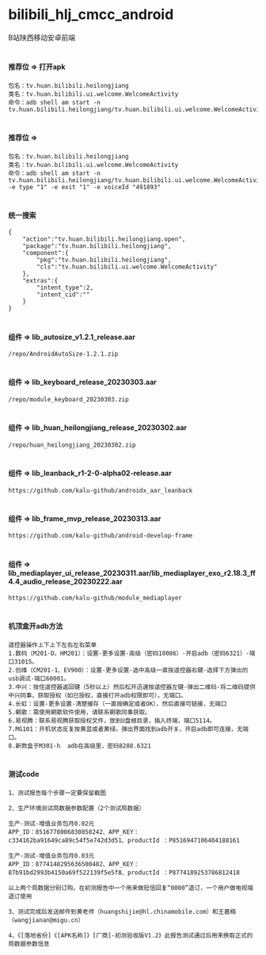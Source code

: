 # bilibili_hlj_cmcc_android

B站陕西移动安卓前端

#
#### 推荐位 => 打开apk
```
包名：tv.huan.bilibili.heilongjiang
类名：tv.huan.bilibili.ui.welcome.WelcomeActivity
命令：adb shell am start -n tv.huan.bilibili.heilongjiang/tv.huan.bilibili.ui.welcome.WelcomeActivity
```

#
#### 推荐位 =>
```
包名：tv.huan.bilibili.heilongjiang
类名：tv.huan.bilibili.ui.welcome.WelcomeActivity
命令：adb shell am start -n tv.huan.bilibili.heilongjiang/tv.huan.bilibili.ui.welcome.WelcomeActivity -e type "1" -e exit "1" -e voiceId "491893"
```

#
#### 统一搜索
```
{
    "action":"tv.huan.bilibili.heilongjiang.open",
    "package":"tv.huan.bilibili.heilongjiang",
    "component":{
        "pkg":"tv.huan.bilibili.heilongjiang",
        "cls":"tv.huan.bilibili.ui.welcome.WelcomeActivity"
    },
    "extras":{
        "intent_type":2,
        "intent_cid":""
    }
}
```

#
#### 组件 => lib_autosize_v1.2.1_release.aar
```
/repo/AndroidAutoSize-1.2.1.zip
```

#
#### 组件 => lib_keyboard_release_20230303.aar
```
/repo/module_keyboard_20230303.zip
```

#
#### 组件 => lib_huan_heilongjiang_release_20230302.aar
```
/repo/huan_heilongjiang_20230302.zip
```

#
#### 组件 => lib_leanback_r1-2-0-alpha02-release.aar
```
https://github.com/kalu-github/androidx_aar_leanback
```

#
#### 组件 => lib_frame_mvp_release_20230313.aar
```
https://github.com/kalu-github/android-develop-frame
```

#
#### 组件 => lib_mediaplayer_ui_release_20230311.aar/lib_mediaplayer_exo_r2.18.3_ff4.4_audio_release_20230222.aar
```
https://github.com/kalu-github/module_mediaplayer
```

#
#### 机顶盒开adb方法
```
遥控器操作上下上下左右左右菜单
1.数码（M201-D、HM201）：设置-更多设置-高级（密码10086）-开启adb（密码6321）-端口31015。
2.创维（CM201-1、EV900）：设置-更多设置-选中高级一直按遥控器右键-选择下方弹出的usb调试-端口60001。
3.中兴：按住遥控器返回键（5秒以上）然后松开迅速按遥控器左键-弹出二维码-将二维码提供中兴同事，获取授权（如已授权，直接打开adb权限即可），无端口。
4.长虹：设置-更多设置-清楚缓存（一直按确定或者OK），然后直接可链接，无端口
5.朝歌：需使用朝歌软件使用，请联系朝歌同事获取。
6.易视腾：联系易视腾获取授权文件，放到U盘根目录，插入终端，端口5114。     
7.MG101：开机状态反复按黄蓝或者黄绿。弹出界面找到adb开关，开启adb即可连接，无端口。
8.新款盒子M301-h  adb在高级里，密码8288.6321
```

#
#### 测试code
```
1、测试报告每个步骤一定要保留截图

2、生产环境测试局数据参数配置（2个测试局数据）

生产-测试-增值业务包月0.02元
APP_ID：8516778006830858242、APP_KEY：c334162ba91649ca89c54f5e742d3d51、productId ：P8516947106404188161

生产-测试-增值业务包月0.03元
APP_ID：8774148295636500482、APP_KEY：87b91bd2993b4150a69f522139f5e5f8、productId ：P8774189253786812418

以上两个局数据分别订购，在初测报告中一个用来做短信回复“0000”退订，一个用户做电视端退订使用

3、测试完成后发送邮件到黄老师（huangshijie@hl.chinamobile.com）和王嘉楠（wangjianan@migu.cn）

4、《[落地省份]《[APK名称]》[厂商]-初测验收版V1.2》此报告测试通过后用来换取正式的局数据参数信息
```